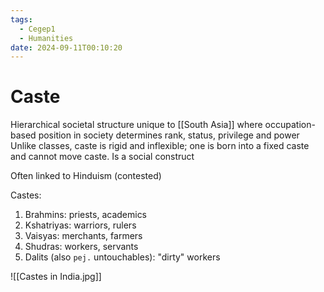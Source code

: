 ```yaml
---
tags:
  - Cegep1
  - Humanities
date: 2024-09-11T00:10:20
---
```


# Caste

Hierarchical societal structure unique to [[South Asia]] where occupation-based position in society determines rank, status, privilege and power
Unlike classes, caste is rigid and inflexible; one is born into a fixed caste and cannot move caste.
Is a social construct

Often linked to Hinduism (contested)

Castes:

1. Brahmins: priests, academics
2. Kshatriyas: warriors, rulers
3. Vaisyas: merchants, farmers
4. Shudras: workers, servants
5. Dalits (also `pej.` untouchables): "dirty" workers

![[Castes in India.jpg]]